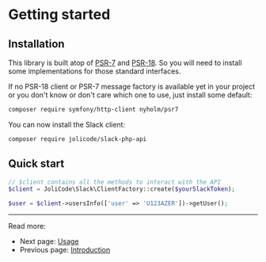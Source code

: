 # Getting started

## Installation

This library is built atop of [PSR-7](https://www.php-fig.org/psr/psr-7/) and
[PSR-18](https://www.php-fig.org/psr/psr-18/). So you will need to install some
implementations for those standard interfaces.

If no PSR-18 client or PSR-7 message factory is available yet in your project
or you don't know or don't care which one to use, just install some default:

```bash
composer require symfony/http-client nyholm/psr7
```

You can now install the Slack client:

```bash
composer require jolicode/slack-php-api
```

## Quick start

```php
// $client contains all the methods to interact with the API
$client = JoliCode\Slack\ClientFactory::create($yourSlackToken);

$user = $client->usersInfo(['user' => 'U123AZER'])->getUser();
```

***

Read more:
- Next page: [Usage](2-usage.md)
- Previous page: [Introduction](index.md)
